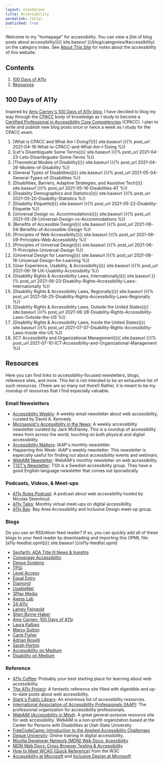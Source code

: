 ```yaml
---
layout: standalone
title: Accessibility
permalink: /a11y/
published: true
---
```


Welcome to my "homepage" for accessibility. You can view a [list of blog posts about accessibility]({{ site.baseurl }}/blog/categories/#accessibility) on the category index. See <a href="{{ site.baseurl }}/about-this-site">About This Site</a> for notes about the accessibility of this website.

## Contents

1. [100 Days of A11y](#100-days-of-a11y)
2. [Resources](#resources)

## 100 Days of A11y

Inspired by [Amy Carney's 100 Days of A11y blog](https://100daysofa11y.com/), I have decided to blog my way through the <abbr title="Certified Professional in Accessibility Core Competences">CPACC</abbr> body of knowledge as I study to become a [Certified Professional in Accessibility Core Competencies](https://www.accessibilityassociation.org/cpacccertification) (CPACC). I plan to write and publish new blog posts once or twice a week as I study for the CPACC exam.

1. [What is CPACC and What Am I Doing?]({{ site.baseurl }}{% post_url 2021-04-16-What-is-CPACC-and-What-Am-I-Doing %})
2. [Let's Disambiguate Some Terms]({{ site.baseurl }}{% post_url 2021-04-23-Lets-Disambiguate-Some-Terms %})
3. [Theoretical Models of Disability]({{ site.baseurl }}{% post_url 2021-04-26-Models-of-Disability %})
4. [General Types of Disabilities]({{ site.baseurl }}{% post_url 2021-05-04-General-Types-of-Disabilities %})
5. [Disabilities, Barriers, Adaptive Strategies, and Assistive Tech]({{ site.baseurl }}{% post_url 2021-05-16-Disabilities-AT %})
6. [Disability Demographics and Statistics]({{ site.baseurl }}{% post_url 2021-05-20-Disability-Statistics %})
7. [Disability Etiquette]({{ site.baseurl }}{% post_url 2021-05-22-Disability-Etiquette %})
8. [Universal Design vs. Accommodations]({{ site.baseurl }}{% post_url 2021-05-28-Universal-Design-vs-Accommodations %})
9. [Benefits of Accessible Design]({{ site.baseurl }}{% post_url 2021-06-04-Benefits-of-Accessible-Design %})
10. [Principles of Web Accessibility]({{ site.baseurl }}{% post_url 2021-06-09-Principles-Web-Accessibility %})
11. [Principles of Universal Design]({{ site.baseurl }}{% post_url 2021-06-11-Principles-Universal-Design %})
12. [Universal Design for Learning]({{ site.baseurl }}{% post_url 2021-06-16-Universal-Design-for-Learning %})
13. [User Experience, Usability, & Accessibility]({{ site.baseurl }}{% post_url 2021-06-19-UX-Usability-Accessibility %})
14. [Disability Rights & Accessibility Laws, Internationally]({{ site.baseurl }}{% post_url 2021-06-23-Disability-Rights-Accessibility-Laws-Internationally %})
15. [Disability Rights & Accessibility Laws, Regionally]({{ site.baseurl }}{% post_url 2021-06-25-Disability-Rights-Accessibility-Laws-Regionally %})
16. [Disability Rights & Accessibility Laws, Outside the United States]({{ site.baseurl }}{% post_url 2021-06-28-Disability-Rights-Accessibility-Laws-Outside-the-US %})
17. [Disability Rights & Accessibility Laws, Inside the United States]({{ site.baseurl }}{% post_url 2021-07-07-Disability-Rights-Accessibility-Laws-Inside-the-US %})
18. [ICT Accessibility and Organizational Management]({{ site.baseurl }}{% post_url 2021-07-10-ICT-Accessibility-and-Organizational-Management %})

## Resources

Here you can find links to accessibility-focused newsletters, blogs, reference sites, and more. This list is not intended to be an exhaustive list of such resources. (There are so many out there!) Rather, it is meant to be my roundup of resources that I find especially valuable.

### Email Newsletters

* [Accessibility Weekly](https://a11yweekly.com/): A weekly email newsletter about web accessibility, curated by David A. Kennedy.
* [Microassist's Accessibility in the News](https://www.microassist.com/digital-access/news/): A weekly accessibility newsletter curated by Jack McElaney. This is a roundup of accessibility news from across the world, touching on both physical and digital accessibility.
* [Accessibility Matters](https://www.accessibilityassociation.org/content.asp?contentid=167): IAAP's monthly newsletter.
* Happening this Week: IAAP's weekly newsletter. This newsletter is especially useful for finding out about accessibility events and webinars.
* [WebAIM Newsletter](https://webaim.org/newsletter/): WebAIM's monthly newsletter on web accessibility.
* [T12T's Newsletter](https://t12t.se/en/accessibility-newsletter): T12t is a Swedish accessibility group. They have a good English-language newsletter that comes out sporadically.

### Podcasts, Videos, & Meet-ups

* [A11y Rules Podcast](https://a11yrules.com/): A podcast about web accessibility hosted by Nicolas Steenhout.
* [A11y Talks](https://a11ytalks.com/): Monthly virtual meet-ups on digital accessibility.
* [A11y Bay](https://www.meetup.com/a11ybay/): Bay Area Accessibility and Inclusive Design meet-up group.

### Blogs

Do you use an RSS/Atom feed reader? If so, you can quickly add all of these blogs to your feed reader by downloading and importing this OPML file: [a11y-feedlist.opml]({{ site.baseurl }}/a11y-feedlist.opml)

* [Seyfarth: ADA Title III News & Insights](https://www.adatitleiii.com/)
* [Converage Accessibility](https://convergeaccessibility.com/blog/)
* [Deque Systems](https://www.deque.com/blog/)
* [TPGi](https://www.paciellogroup.com/blogs/)
* [Level Access](https://www.levelaccess.com/blog/)
* [Equal Entry](https://equalentry.com/blog/)
* [Diamond](https://blog.diamond.la/tag/blog)
* [UsableNet](https://blog.usablenet.com/)
* [3Play Media](https://www.3playmedia.com/blog/)
* [Axess Lab](https://axesslab.com/articles/)
* [24 A11y](https://www.24a11y.com/)
* [Lainey Feingold](https://www.lflegal.com/articles/)
* [Sheri Byrne-Haber](https://sheribyrnehaber.medium.com/)
* [Amy Carney: 100 Days of A11y](https://100daysofa11y.com/)
* [Laura Kalbag](https://laurakalbag.com/posts/)
* [Marcy Sutton](https://marcysutton.com/writing/)
* [Carie Fisher](https://cariefisher.com/)
* [Adrian Roselli](https://adrianroselli.com/)
* [Sarah Horton](https://sarahhortondesign.com/)
* [Accessibility on Medium](https://medium.com/topic/accessibility)
* [Disability on Medium](https://medium.com/topic/disability)

<!-- * [Disability Studies Quarterly](https://dsq-sds.org/): An academic peer-reviewed journal from the Society for Disability Studies (SDS) -->

### Reference

* [A11y Coffee](https://a11y.coffee/): Probably your best starting place for learning about web accessibility.
* [The A11y Project](https://a11yproject.com/): A fantastic reference site filled with digestible and up-to-date posts about web accessibility.
* [Stark's Public Library](https://www.getstark.co/library/): An enormous list of accessibility resources.
* [International Association of Accessibility Professionals (IAAP)](https://www.accessibilityassociation.org): The professional organization for accessibility professionals.
* [WebAIM (Accessibility in Mind)](https://webaim.org/): A great general-purpose resource site for web accessibility. WebAIM is a non-profit organization based at the Center for Persons with Disabilities at Utah State University.
* [FreeCodeCamp: Introduction to the Applied Accessibility Challenges](https://www.freecodecamp.org/learn/responsive-web-design/applied-accessibility/)
* [Deque University](https://dequeuniversity.com/): Online training in digital accessibility.
* [Mozilla Developer Network (MDN) Web Docs: Acessibility](https://developer.mozilla.org/en-US/docs/Web/Accessibility)
* [MDN Web Docs: Cross Browser Testing & Accessibility](https://developer.mozilla.org/en-US/docs/Learn/Tools_and_testing/Cross_browser_testing/Accessibility)
* [How to Meet WCAG (Quick Reference)](https://www.w3.org/WAI/WCAG21/quickref/) from the W3C
* [Accessibility at Microsoft](https://www.microsoft.com/en-us/accessibility/) and [Inclusive Design at Microsoft](https://www.microsoft.com/design/inclusive/)

<!-- * [Digivante BugFinders](https://join.digivante.com/as-functional-tester): Be a functional tester for Digivante and get paid to find bugs -->
